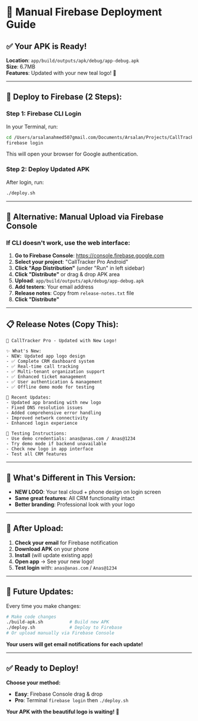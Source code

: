 # 🚀 Manual Firebase Deployment Guide

## ✅ **Your APK is Ready!**

**Location**: `app/build/outputs/apk/debug/app-debug.apk`  
**Size**: 6.7MB  
**Features**: Updated with your new teal logo! 🎨

---

## 📱 **Deploy to Firebase (2 Steps):**

### **Step 1: Firebase CLI Login**
In your Terminal, run:
```bash
cd /Users/arsalanahmed507gmail.com/Documents/Arsalan/Projects/CallTrackerPro/App/callTrakcerPro-android
firebase login
```

This will open your browser for Google authentication.

### **Step 2: Deploy Updated APK**
After login, run:
```bash
./deploy.sh
```

---

## 🎯 **Alternative: Manual Upload via Firebase Console**

### **If CLI doesn't work, use the web interface:**

1. **Go to Firebase Console**: https://console.firebase.google.com
2. **Select your project**: "CallTracker Pro Android"
3. **Click "App Distribution"** (under "Run" in left sidebar)
4. **Click "Distribute"** or drag & drop APK area
5. **Upload**: `app/build/outputs/apk/debug/app-debug.apk`
6. **Add testers**: Your email address
7. **Release notes**: Copy from `release-notes.txt` file
8. **Click "Distribute"**

---

## 📋 **Release Notes (Copy This):**

```
🚀 CallTracker Pro - Updated with New Logo!

✨ What's New:
- NEW: Updated app logo design
- ✅ Complete CRM dashboard system
- ✅ Real-time call tracking
- ✅ Multi-tenant organization support
- ✅ Enhanced ticket management
- ✅ User authentication & management
- ✅ Offline demo mode for testing

🔧 Recent Updates:
- Updated app branding with new logo
- Fixed DNS resolution issues
- Added comprehensive error handling
- Improved network connectivity
- Enhanced login experience

📱 Testing Instructions:
- Use demo credentials: anas@anas.com / Anas@1234
- Try demo mode if backend unavailable
- Check new logo in app interface
- Test all CRM features
```

---

## 🎨 **What's Different in This Version:**

- **NEW LOGO**: Your teal cloud + phone design on login screen
- **Same great features**: All CRM functionality intact
- **Better branding**: Professional look with your logo

---

## 📧 **After Upload:**

1. **Check your email** for Firebase notification
2. **Download APK** on your phone
3. **Install** (will update existing app)
4. **Open app** → See your new logo!
5. **Test login** with: `anas@anas.com` / `Anas@1234`

---

## 🔄 **Future Updates:**

Every time you make changes:
```bash
# Make code changes
./build-apk.sh          # Build new APK
./deploy.sh             # Deploy to Firebase
# Or upload manually via Firebase Console
```

**Your users will get email notifications for each update!**

---

## ✅ **Ready to Deploy!**

**Choose your method:**
- **Easy**: Firebase Console drag & drop
- **Pro**: Terminal `firebase login` then `./deploy.sh`

**Your APK with the beautiful logo is waiting!** 🚀